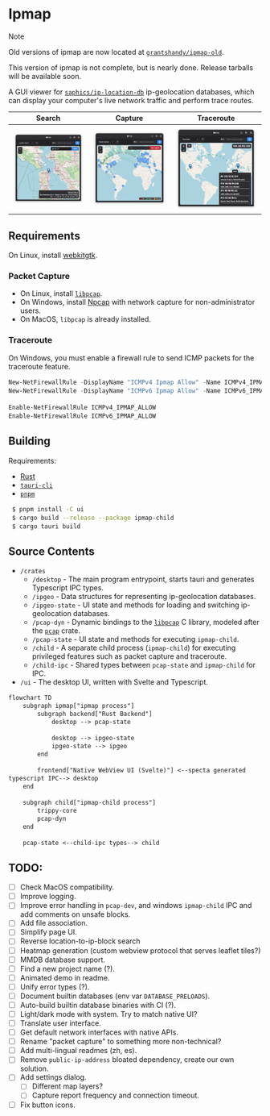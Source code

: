 # Ipmap

> [!NOTE]
> Old versions of ipmap are now located at [`grantshandy/ipmap-old`](https://github.com/grantshandy/ipmap-old).
>
> This version of ipmap is not complete, but is nearly done. Release tarballs will be available soon.

A GUI viewer for [`saphics/ip-location-db`](https://github.com/sapics/ip-location-db?tab=readme-ov-file#city) ip-geolocation databases,
which can display your computer's live network traffic and perform trace routes.

| Search                              | Capture                               | Traceroute                                  |
| ----------------------------------- | ------------------------------------- | ------------------------------------------- |
| ![search](./screenshots/search.png) | ![capture](./screenshots/capture.png) | ![traceroute](./screenshots/traceroute.png) |

## Requirements
On Linux, install [webkitgtk](https://repology.org/project/webkitgtk/versions).

### Packet Capture
 - On Linux, install [`libpcap`](https://repology.org/project/libpcap/versions).
 - On Windows, install [Npcap](https://npcap.org) with network capture for non-administrator users.
 - On MacOS, `libpcap` is already installed.

### Traceroute
On Windows, you must enable a firewall rule to send ICMP packets for the traceroute feature.

```powershell
New-NetFirewallRule -DisplayName "ICMPv4 Ipmap Allow" -Name ICMPv4_IPMAP_ALLOW -Protocol ICMPv4 -Action Allow
New-NetFirewallRule -DisplayName "ICMPv6 Ipmap Allow" -Name ICMPv6_IPMAP_ALLOW -Protocol ICMPv6 -Action Allow

Enable-NetFirewallRule ICMPv4_IPMAP_ALLOW
Enable-NetFirewallRule ICMPv6_IPMAP_ALLOW
```

## Building
Requirements:
 - [Rust](https://rust-lang.org)
 - [`tauri-cli`](https://v2.tauri.app/reference/cli/)
 - [`pnpm`](https://pnpm.io/)

```sh
 $ pnpm install -C ui
 $ cargo build --release --package ipmap-child
 $ cargo tauri build
```

## Source Contents
 - `/crates`
    - `/desktop` - The main program entrypoint, starts tauri and generates Typescript IPC types.
    - `/ipgeo` - Data structures for representing ip-geolocation databases.
    - `/ipgeo-state` - UI state and methods for loading and switching ip-geolocation databases.
    - `/pcap-dyn` - Dynamic bindings to the [`libpcap`](https://www.tcpdump.org/) C library, modeled after the [`pcap`](https://crates.io/crates/pcap) crate.
    - `/pcap-state` - UI state and methods for executing `ipmap-child`.
    - `/child` - A separate child process (`ipmap-child`) for executing privileged features such as packet capture and traceroute.
    - `/child-ipc` - Shared types between `pcap-state` and `ipmap-child` for IPC.
 - `/ui` - The desktop UI, written with Svelte and Typescript.

```mermaid
flowchart TD
    subgraph ipmap["ipmap process"]
        subgraph backend["Rust Backend"]
            desktop --> pcap-state

            desktop --> ipgeo-state
            ipgeo-state --> ipgeo
        end

        frontend["Native WebView UI (Svelte)"] <--specta generated typescript IPC--> desktop
    end

    subgraph child["ipmap-child process"]
        trippy-core
        pcap-dyn
    end

    pcap-state <--child-ipc types--> child
```

## TODO:
 - [ ] Check MacOS compatibility.
 - [ ] Improve logging.
 - [ ] Improve error handling in `pcap-dev`, and windows `ipmap-child` IPC and add comments on unsafe blocks.
 - [ ] Add file association.
 - [ ] Simplify page UI.
 - [ ] Reverse location-to-ip-block search
 - [ ] Heatmap generation (custom webview protocol that serves leaflet tiles?)
 - [ ] MMDB database support.
 - [ ] Find a new project name (?).
 - [ ] Animated demo in readme.
 - [ ] Unify error types (?).
 - [ ] Document builtin databases (env var `DATABASE_PRELOADS`).
 - [ ] Auto-build builtin database binaries with CI (?).
 - [ ] Light/dark mode with system. Try to match native UI?
 - [ ] Translate user interface.
 - [ ] Get default network interfaces with native APIs.
 - [ ] Rename "packet capture" to something more non-technical?
 - [ ] Add multi-lingual readmes (zh, es).
 - [ ] Remove `public-ip-address` bloated dependency, create our own solution.
 - [ ] Add settings dialog.
   - [ ] Different map layers?
   - [ ] Capture report frequency and connection timeout.
 - [ ] Fix button icons.
